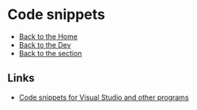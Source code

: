 # Code snippets

- [Back to the Home](../../../README.md)
- [Back to the Dev](../../README.md)
- [Back to the section](README.md)

## Links
- [Code snippets for Visual Studio and other programs](https://github.com/DamianMorozov/CodeSnippets)
